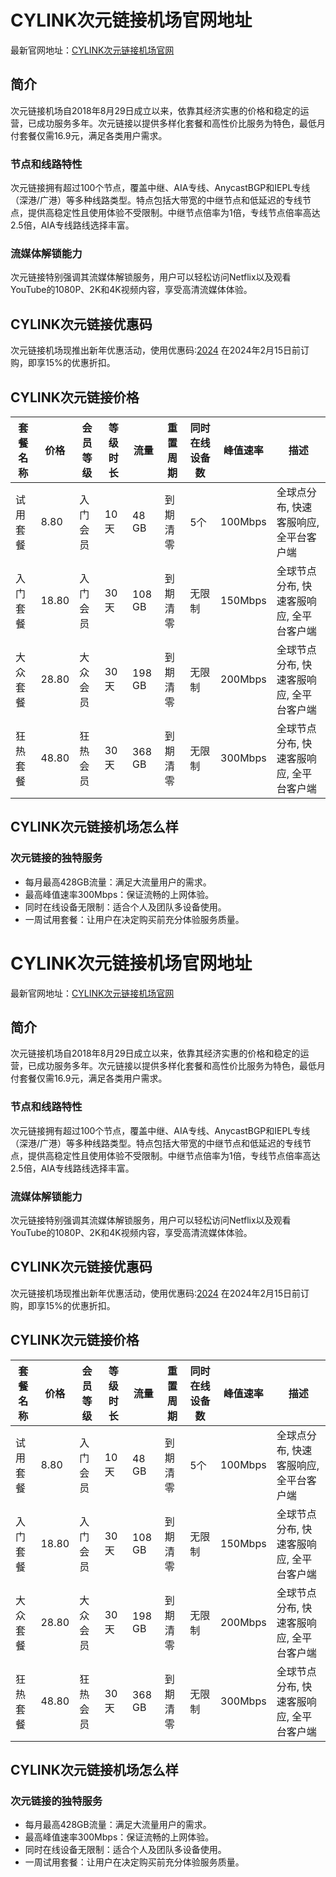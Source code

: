 # CYLINK次元链接机场官网地址

最新官网地址：[CYLINK次元链接机场官网](https://次元.net/auth/register?code=o5hn)


## 简介

次元链接机场自2018年8月29日成立以来，依靠其经济实惠的价格和稳定的运营，已成功服务多年。次元链接以提供多样化套餐和高性价比服务为特色，最低月付套餐仅需16.9元，满足各类用户需求。

### 节点和线路特性
次元链接拥有超过100个节点，覆盖中继、AIA专线、AnycastBGP和IEPL专线（深港/广港）等多种线路类型。特点包括大带宽的中继节点和低延迟的专线节点，提供高稳定性且使用体验不受限制。中继节点倍率为1倍，专线节点倍率高达2.5倍，AIA专线路线选择丰富。

### 流媒体解锁能力
次元链接特别强调其流媒体解锁服务，用户可以轻松访问Netflix以及观看YouTube的1080P、2K和4K视频内容，享受高清流媒体体验。



## CYLINK次元链接优惠码

次元链接机场现推出新年优惠活动，使用优惠码:[2024](https://次元.net/auth/register?code=o5hn) 在2024年2月15日前订购，即享15%的优惠折扣。


## CYLINK次元链接价格

| 套餐名称 | 价格  | 会员等级 | 等级时长 | 流量   | 重置周期 | 同时在线设备数 | 峰值速率 | 描述                     |
|--------|-----|-------|-------|------|-------|----------|------|------------------------|
| 试用套餐  | 8.80 | 入门会员  | 10 天   | 48 GB | 到期清零 | 5个       | 100Mbps | 全球点分布, 快速客服响应, 全平台客户端 |
| 入门套餐  | 18.80| 入门会员  | 30 天   | 108 GB| 到期清零 | 无限制     | 150Mbps | 全球节点分布, 快速客服响应, 全平台客户端 |
| 大众套餐  | 28.80| 大众会员  | 30 天   | 198 GB| 到期清零 | 无限制     | 200Mbps | 全球节点分布, 快速客服响应, 全平台客户端 |
| 狂热套餐  | 48.80| 狂热会员  | 30 天   | 368 GB| 到期清零 | 无限制     | 300Mbps | 全球节点分布, 快速客服响应, 全平台客户端 |

## CYLINK次元链接机场怎么样

### 次元链接的独特服务
- 每月最高428GB流量：满足大流量用户的需求。
- 最高峰值速率300Mbps：保证流畅的上网体验。
- 同时在线设备无限制：适合个人及团队多设备使用。
- 一周试用套餐：让用户在决定购买前充分体验服务质量。
# CYLINK次元链接机场官网地址

最新官网地址：[CYLINK次元链接机场官网](https://次元.net/auth/register?code=o5hn)


## 简介

次元链接机场自2018年8月29日成立以来，依靠其经济实惠的价格和稳定的运营，已成功服务多年。次元链接以提供多样化套餐和高性价比服务为特色，最低月付套餐仅需16.9元，满足各类用户需求。

### 节点和线路特性
次元链接拥有超过100个节点，覆盖中继、AIA专线、AnycastBGP和IEPL专线（深港/广港）等多种线路类型。特点包括大带宽的中继节点和低延迟的专线节点，提供高稳定性且使用体验不受限制。中继节点倍率为1倍，专线节点倍率高达2.5倍，AIA专线路线选择丰富。

### 流媒体解锁能力
次元链接特别强调其流媒体解锁服务，用户可以轻松访问Netflix以及观看YouTube的1080P、2K和4K视频内容，享受高清流媒体体验。



## CYLINK次元链接优惠码

次元链接机场现推出新年优惠活动，使用优惠码:[2024](https://次元.net/auth/register?code=o5hn) 在2024年2月15日前订购，即享15%的优惠折扣。


## CYLINK次元链接价格

| 套餐名称 | 价格  | 会员等级 | 等级时长 | 流量   | 重置周期 | 同时在线设备数 | 峰值速率 | 描述                     |
|--------|-----|-------|-------|------|-------|----------|------|------------------------|
| 试用套餐  | 8.80 | 入门会员  | 10 天   | 48 GB | 到期清零 | 5个       | 100Mbps | 全球点分布, 快速客服响应, 全平台客户端 |
| 入门套餐  | 18.80| 入门会员  | 30 天   | 108 GB| 到期清零 | 无限制     | 150Mbps | 全球节点分布, 快速客服响应, 全平台客户端 |
| 大众套餐  | 28.80| 大众会员  | 30 天   | 198 GB| 到期清零 | 无限制     | 200Mbps | 全球节点分布, 快速客服响应, 全平台客户端 |
| 狂热套餐  | 48.80| 狂热会员  | 30 天   | 368 GB| 到期清零 | 无限制     | 300Mbps | 全球节点分布, 快速客服响应, 全平台客户端 |

## CYLINK次元链接机场怎么样

### 次元链接的独特服务
- 每月最高428GB流量：满足大流量用户的需求。
- 最高峰值速率300Mbps：保证流畅的上网体验。
- 同时在线设备无限制：适合个人及团队多设备使用。
- 一周试用套餐：让用户在决定购买前充分体验服务质量。
